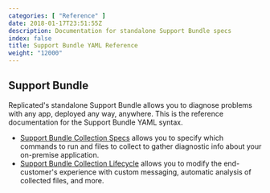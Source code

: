 ```yaml
---
categories: [ "Reference" ]
date: 2018-01-17T23:51:55Z
description: Documentation for standalone Support Bundle specs
index: false
title: Support Bundle YAML Reference
weight: "12000"
---
```


## Support Bundle

Replicated's standalone Support Bundle allows you to diagnose problems with any app, deployed any way, anywhere. This is the reference documentation for the Support Bundle YAML syntax.

- [Support Bundle Collection Specs](/api/support-bundle-yaml-specs/shared) allows you to specify which commands to run and files to collect to gather diagnostic info about your on-premise application.
- [Support Bundle Collection Lifecycle](/api/support-bundle-yaml-lifecycle/root) allows you to modify the end-customer's experience with custom messaging, automatic analysis of collected files, and more.
